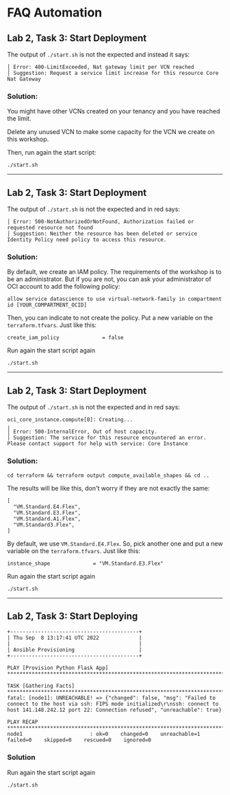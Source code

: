 # FAQ Automation

## Lab 2, Task 3: Start Deployment

The output of `./start.sh` is not the expected and instead it says:
```
│ Error: 400-LimitExceeded, Nat gateway limit per VCN reached
│ Suggestion: Request a service limit increase for this resource Core Nat Gateway
```

### Solution:

You might have other VCNs created on your tenancy and you have reached the limit.

Delete any unused VCN to make some capacity for the VCN we create on this workshop.

Then, run again the start script:
```
./start.sh
```

---

## Lab 2, Task 3: Start Deployment

The output of `./start.sh` is not the expected and in red says:
```
│ Error: 500-NotAuthorizedOrNotFound, Authorization failed or requested resource not found
│ Suggestion: Neither the resource has been deleted or service Identity Policy need policy to access this resource.
```

### Solution:

By default, we create an IAM policy. The requirements of the workshop is to be an administrator. But if you are not, you can ask your administrator of OCI account to add the following policy:

```
allow service datascience to use virtual-network-family in compartment id [YOUR_COMPARTMENT_OCID]
```

Then, you can indicate to not create the policy. Put a new variable on the `terraform.tfvars`. Just like this:
```
create_iam_policy              = false
```

Run again the start script again
```
./start.sh
```

---

## Lab 2, Task 3: Start Deployment

The output of `./start.sh` is not the expected and in red says:
```
oci_core_instance.compute[0]: Creating...
╷
│ Error: 500-InternalError, Out of host capacity.
│ Suggestion: The service for this resource encountered an error. Please contact support for help with service: Core Instance
```

### Solution:
```
cd terraform && terraform output compute_available_shapes && cd ..
```

The results will be like this, don't worry if they are not exactly the same:
```
[
  "VM.Standard.E4.Flex",
  "VM.Standard.E3.Flex",
  "VM.Standard.A1.Flex",
  "VM.Standard3.Flex",
]
```

By default, we use `VM.Standard.E4.Flex`. So, pick another one and put a new variable on the `terraform.tfvars`. Just like this:
```
instance_shape              = "VM.Standard.E3.Flex"
```

Run again the start script again
```
./start.sh
```

---

## Lab 2, Task 3: Start Deploying

```
+------------------------------------------+
| Thu Sep  8 13:17:41 UTC 2022             |
|                                          |
| Ansible Provisioning                     |
+------------------------------------------+

PLAY [Provision Python Flask App] ******************************************************************************************************************************************************************************************************************************************

TASK [Gathering Facts] *****************************************************************************************************************************************************************************************************************************************************
fatal: [node1]: UNREACHABLE! => {"changed": false, "msg": "Failed to connect to the host via ssh: FIPS mode initialized\r\nssh: connect to host 141.148.242.12 port 22: Connection refused", "unreachable": true}

PLAY RECAP *****************************************************************************************************************************************************************************************************************************************************************
node1                      : ok=0    changed=0    unreachable=1    failed=0    skipped=0    rescued=0    ignored=0
```

### Solution

Run again the start script again
```
./start.sh
```